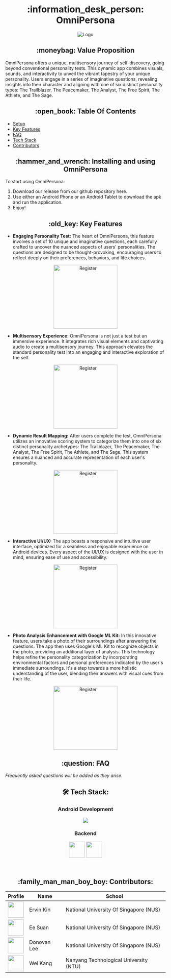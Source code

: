 <h1 align="center"> :information_desk_person: OmniPersona</h1>

<p align="center">
  <img src = "https://github.com/ErvinK123/NUS_HACK_N_ROLL_2024_SEEDLINGS/assets/95838788/4ef85ec4-cbbc-4e89-8b76-34998cae1a2b" alt="Logo"/>
</p>

<h2 align = "center"> :moneybag: Value Proposition </h2>

OmniPersona offers a unique, multisensory journey of self-discovery, going beyond conventional personality tests. This dynamic app combines visuals, sounds, and interactivity to unveil the vibrant tapestry of your unique personality. Users engage in a series of imaginative questions, revealing insights into their character and aligning with one of six distinct personality types: The Trailblazer, The Peacemaker, The Analyst, The Free Spirit, The Athlete, and The Sage.

<h2 align = "center"> :open_book: Table Of Contents </h2>

- [Setup](#setup)
- [Key Features](#key-features)
- [FAQ](#faq)
- [Tech Stack](#tech-stack)
- [Contributors](#contributors)


<h2 align="center" id = "setup"> :hammer_and_wrench: Installing and using OmniPersona</h2>

To start using OmniPersona:

1. Download our release from our github repository here.
2. Use either an Android Phone or an Android Tablet to download the apk and run the application.
3. Enjoy!

<h2 align="center" id = "key-features"> :old_key: Key Features</h2>

- **Engaging Personality Test:** The heart of OmniPersona, this feature involves a set of 10 unique and imaginative questions, each carefully crafted to uncover the nuanced aspects of users' personalities. The questions are designed to be thought-provoking, encouraging users to reflect deeply on their preferences, behaviors, and life choices. <br/>
<div align="center">
    <img src="https://github.com/ErvinK123/NUS_HACK_N_ROLL_2024_SEEDLINGS/assets/95838788/a3818c59-bc96-4a01-98b4-8231df840ae3" alt="Register" width="200" />
</div>

- **Multisensory Experience:** OmniPersona is not just a test but an immersive experience. It integrates rich visual elements and captivating audio to create a multisensory journey. This approach elevates the standard personality test into an engaging and interactive exploration of the self. <br/>
<div align="center">
    <img src="https://github.com/ErvinK123/NUS_HACK_N_ROLL_2024_SEEDLINGS/assets/95838788/e2bba7ed-5468-4a24-853f-63b9e6e4c756" alt="Register" width="200" />
</div>

- **Dynamic Result Mapping:** After users complete the test, OmniPersona utilizes an innovative scoring system to categorize them into one of six distinct personality archetypes: The Trailblazer, The Peacemaker, The Analyst, The Free Spirit, The Athlete, and The Sage. This system ensures a nuanced and accurate representation of each user's personality. <br/>
<div align="center">
    <img src="https://github.com/ErvinK123/NUS_HACK_N_ROLL_2024_SEEDLINGS/assets/95838788/d018edf9-72f2-4a4b-8fce-462c5e580fe3" alt="Register" width="200" />
</div>

- **Interactive UI/UX:** The app boasts a responsive and intuitive user interface, optimized for a seamless and enjoyable experience on Android devices. Every aspect of the UI/UX is designed with the user in mind, ensuring ease of use and accessibility. <br/>
<div align="center">
    <img src="https://github.com/ErvinK123/NUS_HACK_N_ROLL_2024_SEEDLINGS/assets/95838788/5bad66d9-5250-4287-bc3a-38e4a9374939" alt="Register" width="200" />
</div>

- **Photo Analysis Enhancement with Google ML Kit:** In this innovative feature, users take a photo of their surroundings after answering the questions. The app then uses Google's ML Kit to recognize objects in the photo, providing an additional layer of analysis. This technology helps refine the personality categorization by incorporating environmental factors and personal preferences indicated by the user's immediate surroundings. It's a step towards a more holistic understanding of the user, blending their answers with visual cues from their life. <br/>
<div align="center">
    <img src="https://github.com/ErvinK123/NUS_HACK_N_ROLL_2024_SEEDLINGS/assets/95838788/1533e003-8dbd-4347-8a17-b29ce7e4863e" alt="Register" width="200" />
</div>

<h2 align="center" id = "faq" > :question: FAQ</h2>

*Frequently asked questions will be added as they arise*.

<h2 align="center" id = "tech-stack"> 🛠 Tech Stack:</h2>
<div align="center">
  <h3>Android Development</h3>
  <p>
    <a href="https://skillicons.dev">
      <img src="https://skillicons.dev/icons?i=androidstudio,java,kotlin" />
    </a>
  </p>
<h3>Backend</h3>
<p>
  <a>
    <img src="https://github.com/ErvinK123/NUS_HACK_N_ROLL_2024_SEEDLINGS/assets/95838788/27321883-2acf-4956-b788-eb972a162c13" width="50" height="50"/>
    <img src="https://github.com/ErvinK123/NUS_HACK_N_ROLL_2024_SEEDLINGS/assets/95838788/87c6d204-d7a6-4f8f-b3aa-7bbb9960d699" width="50" height="50"/>
  </a>
</p>
  <br />
</div>

<h2 align="center" id = "contributors"> :family_man_man_boy_boy: Contributors:</h2>

<div align="center">
    <table>
        <thead>
            <tr>
                <th>Profile</th>
                <th>Name</th>
                <th>School</th>
            </tr>
        </thead>
        <tbody>
            <tr>
                <td><a href='https://github.com/ErvinK123' title='Ervin'> <img src='https://github.com/ErvinK123.png' height='50' width='50'/></a></td>
                <td>Ervin Kin</td>
                <td>National University Of Singapore (NUS)</td>
            </tr>
            <tr>
                <td><a href='https://github.com/ee-suan' title='Ee'> <img src='https://github.com/ee-suan.png' height='50' width='50'/></a></td>
                <td>Ee Suan</td>
                <td>National University Of Singapore (NUS)</td>
            </tr>
            <tr>
                <td><a href='https://github.com/24Donovan24' title='Donovan'> <img src='https://github.com/24Donovan24.png' height='50' width='50'/></a></td>
                <td>Donovan Lee</td>
                <td>National University Of Singapore (NUS)</td>
            </tr>
            <tr>
                <td><a href='https://github.com/weikangg' title='Wei'> <img src='https://github.com/weikangg.png' height='50' width='50'/></a></td>
                <td>Wei Kang</td>
                <td>Nanyang Technological University (NTU)</td>
            </tr>
        </tbody>
    </table>
</div>
